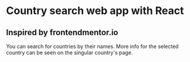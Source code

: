 # Country search web app with React

##  Inspired by frontendmentor.io

You can search for countries by their names.
More info for the selected country can be seen on the singular country's page.
